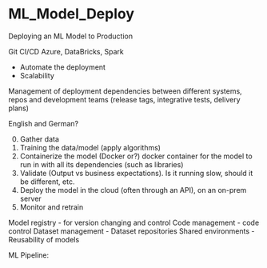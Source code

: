 # ML_Model_Deploy
Deploying an ML Model to Production

Git
CI/CD
Azure, DataBricks, Spark

* Automate the deployment
* Scalability

Management of deployment dependencies between different systems, repos and development teams (release tags, integrative tests, delivery plans)

English and German?

0. Gather data
1. Training the data/model (apply algorithms)
2. Containerize the model (Docker or?) docker container for the model to run in with all its dependencies (such as libraries)
3. Validate (Output vs business expectations). Is it running slow, should it be different, etc.
4. Deploy the model in the cloud (often through an API), on an on-prem server
5. Monitor and retrain

Model registry - for version changing and control
Code management - code control
Dataset management - Dataset repositories
Shared environments - Reusability of models

ML Pipeline:
